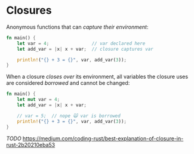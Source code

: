 # Closures

Anonymous functions that can _capture their environment_:

```rust
fn main() {
    let var = 4;                // var declared here
    let add_var = |x| x + var;  // closure captures var

    println!("{} + 3 = {}", var, add_var(3));
}
```

When a closure _closes over_ its environment, all variables the closure uses
are considered _borrowed_ and cannot be changed:

```rust
fn main() {
    let mut var = 4;
    let add_var = |x| x + var;

    // var = 5;  // nope 🙀 var is borrowed
    println!("{} + 3 = {}", var, add_var(3));
}
```

_TODO_ https://medium.com/coding-rust/best-explanation-of-closure-in-rust-2b20210eba53
